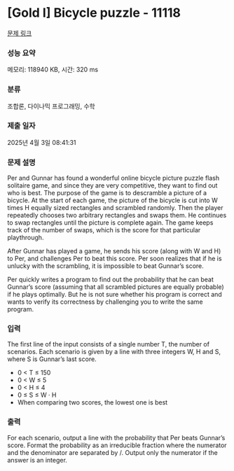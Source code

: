 # [Gold I] Bicycle puzzle - 11118 

[문제 링크](https://www.acmicpc.net/problem/11118) 

### 성능 요약

메모리: 118940 KB, 시간: 320 ms

### 분류

조합론, 다이나믹 프로그래밍, 수학

### 제출 일자

2025년 4월 3일 08:41:31

### 문제 설명

<p>Per and Gunnar has found a wonderful online bicycle picture puzzle flash solitaire game, and since they are very competitive, they want to find out who is best. The purpose of the game is to descramble a picture of a bicycle. At the start of each game, the picture of the bicycle is cut into W times H equally sized rectangles and scrambled randomly. Then the player repeatedly chooses two arbitrary rectangles and swaps them. He continues to swap rectangles until the picture is complete again. The game keeps track of the number of swaps, which is the score for that particular playthrough.</p>

<p>After Gunnar has played a game, he sends his score (along with W and H) to Per, and challenges Per to beat this score. Per soon realizes that if he is unlucky with the scrambling, it is impossible to beat Gunnar’s score.</p>

<p>Per quickly writes a program to find out the probability that he can beat Gunnar’s score (assuming that all scrambled pictures are equally probable) if he plays optimally. But he is not sure whether his program is correct and wants to verify its correctness by challenging you to write the same program.</p>

### 입력 

 <p>The first line of the input consists of a single number T, the number of scenarios. Each scenario is given by a line with three integers W, H and S, where S is Gunnar’s last score.</p>

<ul>
	<li>0 < T ≤ 150</li>
	<li>0 < W ≤ 5</li>
	<li>0 < H ≤ 4</li>
	<li>0 ≤ S ≤ W · H</li>
	<li>When comparing two scores, the lowest one is best</li>
</ul>

### 출력 

 <p>For each scenario, output a line with the probability that Per beats Gunnar’s score. Format the probability as an irreducible fraction where the numerator and the denominator are separated by /. Output only the numerator if the answer is an integer.</p>

